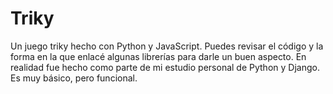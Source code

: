 # Triky

Un juego triky hecho con Python y JavaScript. Puedes revisar el código y la forma en la que enlacé algunas librerías para darle un buen aspecto. 
En realidad fue hecho como parte de mi estudio personal de Python y Django. Es muy básico, pero funcional.

